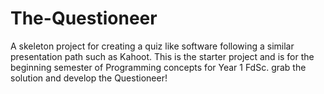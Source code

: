 # The-Questioneer
A skeleton project for creating a quiz like software following a similar presentation path such as Kahoot. 
This is the starter project and is for the beginning semester of Programming concepts for Year 1 FdSc.
grab the solution and develop the Questioneer!
